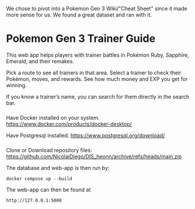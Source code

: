 We chose to pivot into a Pokemon Gen 3 Wiki/"Cheat Sheet" since it made more sense for us. We found a great dataset and ran with it.

# Pokemon Gen 3 Trainer Guide
This web app helps players with trainer battles in Pokémon Ruby, Sapphire, Emerald, and their remakes.

Pick a route to see all trainers in that area.
Select a trainer to check their Pokémon, moves, and rewards.
See how much money and EXP you get for winning.

If you know a trainer’s name, you can search for them directly in the search bar.

###

Have Docker installed on your system. 
https://www.docker.com/products/docker-desktop/

Have Postgresql installed.
https://www.postgresql.org/download/


###
Clone or Download repository files: https://github.com/NicolaiDiego/DIS_heonn/archive/refs/heads/main.zip

The database and web-app is then run by:

	docker compose up --build

The web-app can then be found at 

	http://127.0.0.1:5000
